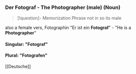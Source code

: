 ### Der Fotograf - The Photographer (male)   (Noun)

> [!question]- Memorization Phrase
> not in so its male

also a female vers, Fotographin
"Er ist ein **Fotograf**" - "He is a **Photographer**"

#### Singular: "Fotograf"
#### Plural: "Fotografen"



[[Deutsche]]